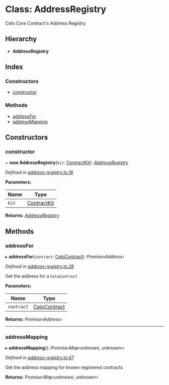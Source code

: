 # Class: AddressRegistry

Celo Core Contract's Address Registry

## Hierarchy

* **AddressRegistry**

## Index

### Constructors

* [constructor](_address_registry_.addressregistry.md#constructor)

### Methods

* [addressFor](_address_registry_.addressregistry.md#addressfor)
* [addressMapping](_address_registry_.addressregistry.md#addressmapping)

## Constructors

###  constructor

\+ **new AddressRegistry**(`kit`: [ContractKit](_kit_.contractkit.md)): *[AddressRegistry](_address_registry_.addressregistry.md)*

*Defined in [address-registry.ts:18](https://github.com/medhak1/celo-monorepo/blob/master/packages/sdk/contractkit/src/address-registry.ts#L18)*

**Parameters:**

Name | Type |
------ | ------ |
`kit` | [ContractKit](_kit_.contractkit.md) |

**Returns:** *[AddressRegistry](_address_registry_.addressregistry.md)*

## Methods

###  addressFor

▸ **addressFor**(`contract`: [CeloContract](../enums/_base_.celocontract.md)): *Promise‹Address›*

*Defined in [address-registry.ts:28](https://github.com/medhak1/celo-monorepo/blob/master/packages/sdk/contractkit/src/address-registry.ts#L28)*

Get the address for a `CeloContract`

**Parameters:**

Name | Type |
------ | ------ |
`contract` | [CeloContract](../enums/_base_.celocontract.md) |

**Returns:** *Promise‹Address›*

___

###  addressMapping

▸ **addressMapping**(): *Promise‹Map‹unknown, unknown››*

*Defined in [address-registry.ts:47](https://github.com/medhak1/celo-monorepo/blob/master/packages/sdk/contractkit/src/address-registry.ts#L47)*

Get the address mapping for known registered contracts

**Returns:** *Promise‹Map‹unknown, unknown››*
